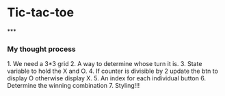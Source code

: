 <h1>Tic-tac-toe</h1>***
<h3>My thought process</h3>
1. We need a 3*3 grid
2. A way to determine whose turn it is.
3. State variable to hold the X and O.
4. If counter is divisible by 2 update the btn to display O otherwise display X.
5. An index for each individual button
6. Determine the winning combination
7. Styling!!!
